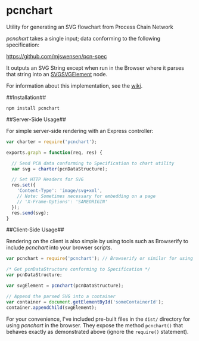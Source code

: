 pcnchart
========

Utility for generating an SVG flowchart from Process Chain Network 

*pcnchart* takes a single input; data conforming to the following specification:

https://github.com/mjswensen/pcn-spec

It outputs an SVG String except when run in the Browser where it parses that
string into an [SVGSVGElement](https://developer.mozilla.org/en-US/docs/Web/API/SVGSVGElement)
node.

For information about this implementation, see the [wiki](https://github.com/pcnsuite/pcnchart/wiki).

##Installation##

`npm install pcnchart`

##Server-Side Usage##

For simple server-side rendering with an Express controller:

```javascript
var charter = require('pcnchart');

exports.graph = function(req, res) {

  // Send PCN data conforming to Specification to chart utility
  var svg = charter(pcnDataStructure);

  // Set HTTP Headers for SVG
  res.set({
    'Content-Type': 'image/svg+xml',
    // Note: Sometimes necessary for embedding on a page 
    // 'X-Frame-Options': 'SAMEORIGIN' 
  });
  res.send(svg);
}
```
##Client-Side Usage##

Rendering on the client is also simple by using tools such as Browserify
to include *pcnchart* into your browser scripts.

```javascript
var pcnchart = require('pcnchart'); // Browserify or similar for using NPM

/* Get pcnDataStructure conforming to Specification */
var pcnDataStructure;

var svgElement = pcnchart(pcnDataStructure);

// Append the parsed SVG into a container
var container = document.getElementById('someContainerId');
container.appendChild(svgElement);
```

For your convenience, I've included pre-built files in the `dist/` directory
for using *pcnchart* in the browser.  They expose the method `pcnchart()`
that behaves exactly as demonstrated above (ignore the `require()`
statement).

